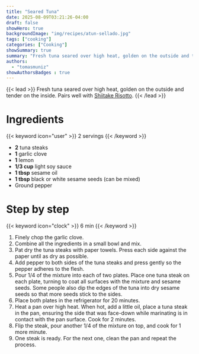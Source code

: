 ```yaml
---
title: "Seared Tuna"
date: 2025-08-09T03:21:26-04:00
draft: false
showHero: true
backgroundImage: "img/recipes/atun-sellado.jpg"
tags: ["cooking"]
categories: ["Cooking"]
showSummary: true
summary: "Fresh tuna seared over high heat, golden on the outside and tender on the inside."
authors:
  - "tomasmuniz"
showAuthorsBadges : true
---
```


{{< lead >}}
Fresh tuna seared over high heat, golden on the outside and tender on the inside.
Pairs well with [Shiitake Risotto](/en/recipes/risotto-shiitake).
{{< /lead >}}

# Ingredients
{{< keyword icon="user" >}} 2 servings {{< /keyword >}}
* **2** tuna steaks
* **1** garlic clove
* **1** lemon
* **1/3 cup** light soy sauce
* **1 tbsp** sesame oil
* **1 tbsp** black or white sesame seeds (can be mixed)
* Ground pepper

# Step by step
{{< keyword icon="clock" >}} 6 min {{< /keyword >}}
1. Finely chop the garlic clove.
2. Combine all the ingredients in a small bowl and mix.
3. Pat dry the tuna steaks with paper towels. Press each side against the paper until as dry as possible.
4. Add pepper to both sides of the tuna steaks and press gently so the pepper adheres to the flesh.
5. Pour 1/4 of the mixture into each of two plates. Place one tuna steak on each plate, turning to coat all surfaces with the mixture and sesame seeds. Some people also dip the edges of the tuna into dry sesame seeds so that more seeds stick to the sides.
6. Place both plates in the refrigerator for 20 minutes.
7. Heat a pan over high heat. When hot, add a little oil, place a tuna steak in the pan, ensuring the side that was face-down while marinating is in contact with the pan surface. Cook for 2 minutes.
8. Flip the steak, pour another 1/4 of the mixture on top, and cook for 1 more minute.
9. One steak is ready. For the next one, clean the pan and repeat the process.